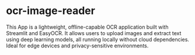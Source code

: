# ocr-image-reader
This App is a lightweight, offline-capable OCR application built with Streamlit and EasyOCR. It allows users to upload images and extract text using deep learning models, all running locally without cloud dependencies. Ideal for edge devices and privacy-sensitive environments.
